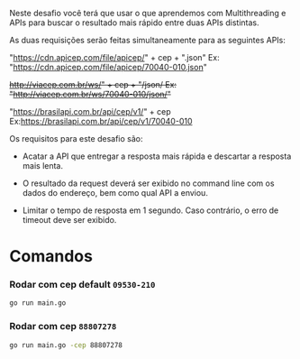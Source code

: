  Neste desafio você terá que usar o que aprendemos com Multithreading e APIs para buscar o resultado mais rápido entre duas APIs distintas.

As duas requisições serão feitas simultaneamente para as seguintes APIs:

"https://cdn.apicep.com/file/apicep/" + cep + ".json"    Ex: "https://cdn.apicep.com/file/apicep/70040-010.json"

~~http://viacep.com.br/ws/" + cep + "/json/    Ex: "http://viacep.com.br/ws/70040-010/json/"~~

"https://brasilapi.com.br/api/cep/v1/" + cep     Ex:https://brasilapi.com.br/api/cep/v1/70040-010

Os requisitos para este desafio são:

- Acatar a API que entregar a resposta mais rápida e descartar a resposta mais lenta.

- O resultado da request deverá ser exibido no command line com os dados do endereço, bem como qual API a enviou.

- Limitar o tempo de resposta em 1 segundo. Caso contrário, o erro de timeout deve ser exibido.



# Comandos

### Rodar com cep default `09530-210`
```bash
go run main.go
```
### Rodar com cep `88807278`
```bash
go run main.go -cep 88807278
```
